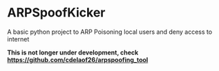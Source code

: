 # ARPSpoofKicker

A basic python project to ARP Poisoning local users and deny access to internet

**This is not longer under development, check https://github.com/cdelaof26/arpspoofing_tool**

